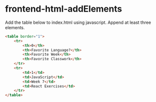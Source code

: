 # frontend-html-addElements

Add the table below to index.html using javascript. Append at least three elements.

```html
<table border="1">
	<tr>
		<th>0</th>
		<th>Favorite Language?</th>
		<th>Favorite Week</th>
		<th>Favorite Classwork</th>
	</tr>
	<tr>
		<td>1</td>
		<td>JavaScript</td>
		<td>Week 7</td>
		<td>React Exercises</td>
	</tr>
</table>
```
